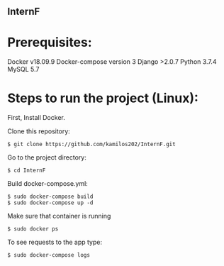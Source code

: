 ## InternF

# Prerequisites:
Docker v18.09.9
Docker-compose version 3
Django >2.0.7
Python 3.7.4
MySQL 5.7

# Steps to run the project (Linux):

First, Install Docker.

Clone this repository:

	$ git clone https://github.com/kamilos202/InternF.git

Go to the project directory:

	$ cd InternF

Build docker-compose.yml:

	$ sudo docker-compose build
	$ sudo docker-compose up -d

Make sure that container is running

	$ sudo docker ps

To see requests to the app type:

	$ sudo docker-compose logs
